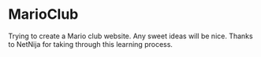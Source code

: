 # MarioClub
Trying to create a Mario club website.
Any sweet ideas will be nice.
Thanks to NetNija for taking through this learning process.

